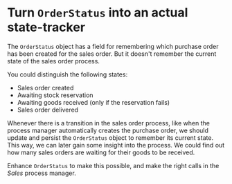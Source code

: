 # Turn `OrderStatus` into an actual state-tracker 

The `OrderStatus` object has a field for remembering which purchase order has been created for the sales order. But it doesn't remember the current state of the sales order process.

You could distinguish the following states:

- Sales order created
- Awaiting stock reservation
- Awaiting goods received (only if the reservation fails)
- Sales order delivered

Whenever there is a transition in the sales order process, like when the process manager automatically creates the purchase order, we should update and persist the `OrderStatus` object to remember its current state. This way, we can later gain some insight into the process. We could find out how many sales orders are waiting for their goods to be received.

Enhance `OrderStatus` to make this possible, and make the right calls in the *Sales* process manager.
